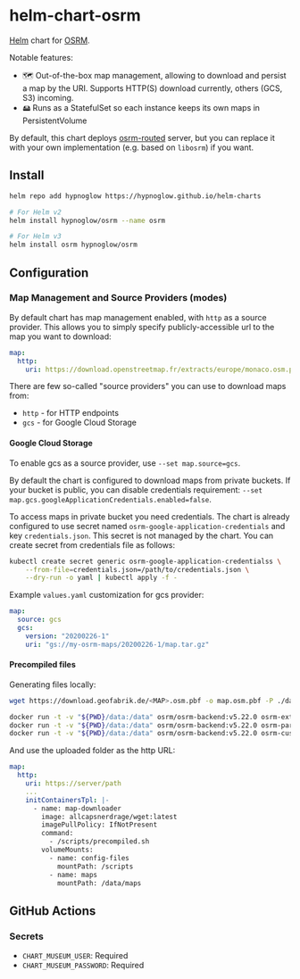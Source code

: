 # helm-chart-osrm

[Helm](https://helm.sh/) chart for [OSRM](https://github.com/Project-OSRM/osrm-backend).

Notable features:

- 🗺 Out-of-the-box map management, allowing to download and persist a map by the URI. Supports HTTP(S) download currently,
others (GCS, S3) incoming.
- 🖴 Runs as a StatefulSet so each instance keeps its own maps in PersistentVolume

By default, this chart deploys [osrm-routed](http://project-osrm.org/docs/v5.22.0/api/) server, but you can replace
it with your own implementation (e.g. based on `libosrm`) if you want.

## Install

```bash
helm repo add hypnoglow https://hypnoglow.github.io/helm-charts

# For Helm v2
helm install hypnoglow/osrm --name osrm

# For Helm v3
helm install osrm hypnoglow/osrm
```

## Configuration

### Map Management and Source Providers (modes)

By default chart has map management enabled, with `http` as a source provider. This allows you to simply specify
publicly-accessible url to the map you want to download:

```yaml
map:
  http:
    uri: https://download.openstreetmap.fr/extracts/europe/monaco.osm.pbf
```

There are few so-called "source providers" you can use to download maps from:

- `http` - for HTTP endpoints
- `gcs` - for Google Cloud Storage

#### Google Cloud Storage

To enable gcs as a source provider, use `--set map.source=gcs`.

By default the chart is configured to download maps from private buckets. If your bucket is public, you can disable
credentials requirement: `--set map.gcs.googleApplicationCredentials.enabled=false`.

To access maps in private bucket you need credentials. The chart is already configured to use secret named `osrm-google-application-credentials`
and key `credentials.json`. This secret is not managed by the chart. You can create secret from credentials file as follows:

```bash
kubectl create secret generic osrm-google-application-credentialss \
    --from-file=credentials.json=/path/to/credentials.json \
    --dry-run -o yaml | kubectl apply -f -
```

Example `values.yaml` customization for gcs provider:

```yaml
map:
  source: gcs
  gcs:
    version: "20200226-1"
    uri: "gs://my-osrm-maps/20200226-1/map.tar.gz"
```

#### Precompiled files

Generating files locally:

```bash
wget https://download.geofabrik.de/<MAP>.osm.pbf -o map.osm.pbf -P ./data/

docker run -t -v "${PWD}/data:/data" osrm/osrm-backend:v5.22.0 osrm-extract -p /opt/car.lua /data/map.osm.pbf
docker run -t -v "${PWD}/data:/data" osrm/osrm-backend:v5.22.0 osrm-partition /data/map.osm
docker run -t -v "${PWD}/data:/data" osrm/osrm-backend:v5.22.0 osrm-customize /data/map.osm
```

And use the uploaded folder as the http URL:

```yaml
map:
  http:
    uri: https://server/path
    ...
    initContainersTpl: |-
      - name: map-downloader
        image: allcapsnerdrage/wget:latest
        imagePullPolicy: IfNotPresent
        command:
          - /scripts/precompiled.sh
        volumeMounts:
          - name: config-files
            mountPath: /scripts
          - name: maps
            mountPath: /data/maps
```

## GitHub Actions

### Secrets

* `CHART_MUSEUM_USER`: Required
* `CHART_MUSEUM_PASSWORD`: Required
